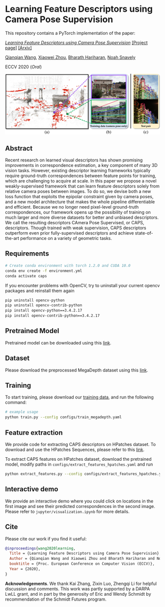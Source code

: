 # Learning Feature Descriptors using Camera Pose Supervision

This repository contains a PyTorch implementation of the paper:

[*Learning Feature Descriptors using Camera Pose Supervision*](https://qianqianwang68.github.io/CAPS/)
[[Project page]](https://qianqianwang68.github.io/CAPS/)
[[Arxiv]](https://arxiv.org/abs/2004.13324)

[Qianqian Wang](https://www.cs.cornell.edu/~qqw/), 
[Xiaowei Zhou](http://www.cad.zju.edu.cn/home/xzhou/),
[Bharath Hariharan](http://home.bharathh.info/),
[Noah Snavely](http://www.cs.cornell.edu/~snavely/) 

ECCV 2020 (*Oral*)

![Teaser](assets/teaser.jpg)

## Abstract

Recent research on learned visual descriptors has shown promising improvements in correspondence estimation, a key component of many 3D vision tasks. However, existing descriptor learning frameworks typically require ground-truth correspondences between feature points for training, which are challenging to acquire at scale. In this paper we propose a novel weakly-supervised framework that can learn feature descriptors solely from relative camera poses between images. To do so, we devise both a new loss function that exploits the epipolar constraint given by camera poses, and a new model architecture that makes the whole pipeline differentiable and efficient. Because we no longer need pixel-level ground-truth correspondences, our framework opens up the possibility of training on much larger and more diverse datasets for better and unbiased descriptors. We call the resulting descriptors CAmera Pose Supervised, or CAPS, descriptors. Though trained with weak supervision, CAPS descriptors outperform even prior fully-supervised descriptors and achieve state-of-the-art performance on a variety of geometric tasks.


## Requirements
```bash
# Create conda environment with torch 1.2.0 and CUDA 10.0
conda env create -f environment.yml
conda activate caps
```
If you encounter problems with OpenCV, try to uninstall your current opencv packages and reinstall them again
```bash
pip uninstall opencv-python
pip uninstall opencv-contrib-python
pip install opencv-python==3.4.2.17
pip install opencv-contrib-python==3.4.2.17
```

## Pretrained Model
Pretrained model can be downloaded using this [link](https://drive.google.com/file/d/1UVjtuhTDmlvvVuUlEq_M5oJVImQl6z1f/view?usp=sharing). 


## Dataset
Please download the preprocessed MegaDepth dataset using this [link](https://drive.google.com/file/d/1-o4TRLx6qm8ehQevV7nExmVJXfMxj657/view?usp=sharing).

## Training
To start training, please download our [training data](https://drive.google.com/file/d/1-o4TRLx6qm8ehQevV7nExmVJXfMxj657/view?usp=sharing), and run the following command: 

```bash
# example usage
python train.py --config configs/train_megadepth.yaml
```


## Feature extraction
We provide code for extracting CAPS descriptors on HPatches dataset.
To download and use the HPatches Sequences, please refer to this [link](https://github.com/mihaidusmanu/d2-net/tree/master/hpatches_sequences).

To extract CAPS features on HPatches dataset, download the pretrained model, modify paths in ```configs/extract_features_hpatches.yaml``` and run
```bash
python extract_features.py --config configs/extract_features_hpatches.yaml
```

## Interactive demo
We provide an interactive demo where you could click on locations in the first image and see their predicted correspondences in the second image.
Please refer to ```jupyter/visualization.ipynb``` for more details.

## Cite
Please cite our work if you find it useful: 
```bibtex
@inproceedings{wang2020learning,
  Title = {Learning Feature Descriptors using Camera Pose Supervision},
  Author = {Qianqian Wang and Xiaowei Zhou and Bharath Hariharan and Noah Snavely},
  booktitle = {Proc. European Conference on Computer Vision (ECCV)},
  Year = {2020},
}
```
**Acknowledgements**. We thank Kai Zhang, Zixin Luo, Zhengqi Li for helpful discussion and comments. This work was partly supported by a DARPA
LwLL grant, and in part by the generosity of Eric and Wendy Schmidt by
recommendation of the Schmidt Futures program.
